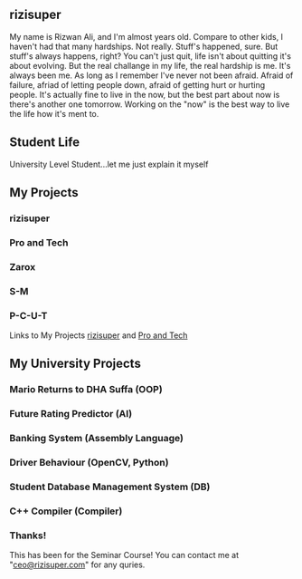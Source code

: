 ## rizisuper

My name is Rizwan Ali, and I'm almost years old. Compare to other kids, I haven't had that many hardships. Not really. Stuff's happened, sure. But stuff's always happens, right? You can't just quit, life isn't about quitting it's about evolving. But the real challange in my life, the real hardship is me. It's always been me. As long as I remember I've never not been afraid. Afraid of failure, afriad of letting people down, afraid of getting hurt or hurting people. It's actually fine to live in the now, but the best part about now is there's another one tomorrow. Working on the "now" is the best way to live the life how it's ment to.

## Student Life

University Level Student...let me just explain it myself


## My Projects 

### rizisuper 
### Pro and Tech
### Zarox
### S-M
### P-C-U-T

Links to My Projects 
[rizisuper](https://youtube.com/rizisuper) and
[Pro and Tech](http://proandtech.com)

## My University Projects

### Mario Returns to DHA Suffa (OOP) 
### Future Rating Predictor (AI)
### Banking System (Assembly Language)
### Driver Behaviour (OpenCV, Python)
### Student Database Management System (DB)
### C++ Compiler (Compiler) 

### Thanks!

This has been for the Seminar Course! 
You can contact me at "ceo@rizisuper.com" for any quries. 
